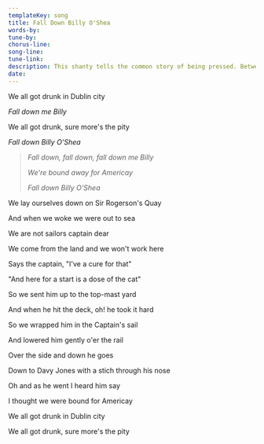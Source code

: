 ```yaml
---
templateKey: song
title: Fall Down Billy O'Shea  
words-by:
tune-by:
chorus-line:
song-line:
tune-link:
description: This shanty tells the common story of being pressed. Between 1664 and 1814, Impressment was used to fill the crews of British navy ships. Any man between 18 and 55 with sailing ability could be pressed into service by the Navy Impressment Service, known as 'The Press Gang'. The punishment for refusing was hanging. Having attempted to plead that they are non sailors, the captain whips Billy O'Shea up the rigging, where his lack of topsman ability soon leads to his early demise.  *Sir John Rogerson\'s Quay is a street and quay in Dublin on the south bank of the River Liffey between City Quay in the west and Britain Quay. Named for politician and property developer Sir John Rogerson (1648..1724), the quay was formerly part of Dublin Port. The cat referred to is, of course, the cat o nine tails.
date:
---
```

We all got drunk in Dublin city

*Fall down me Billy*

We all got drunk, sure more\'s the pity

*Fall down Billy O\'Shea*

> *Fall down, fall down, fall down me Billy*
>
> *We\'re bound away for Americay*
>
> *Fall down Billy O\'Shea*

We lay ourselves down on Sir Rogerson\'s Quay

And when we woke we were out to sea

We are not sailors captain dear

We come from the land and we won't work here

Says the captain, \"I\'ve a cure for that\"

\"And here for a start is a dose of the cat\"

So we sent him up to the top-mast yard

And when he hit the deck, oh! he took it hard

So we wrapped him in the Captain\'s sail

And lowered him gently o\'er the rail

Over the side and down he goes

Down to Davy Jones with a stich through his nose

Oh and as he went I heard him say

I thought we were bound for Americay

We all got drunk in Dublin city

We all got drunk, sure more\'s the pity
